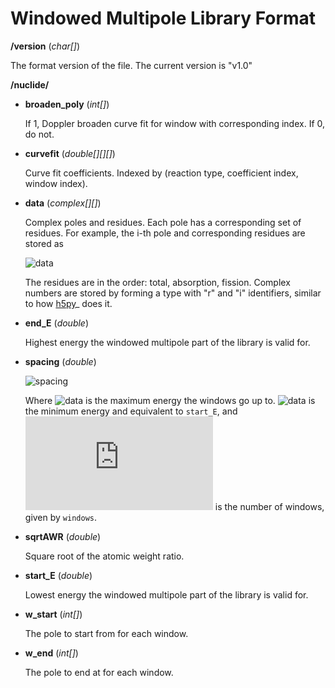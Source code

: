 # Windowed Multipole Library Format

**/version** (*char[]*)

  The format version of the file.  The current version is "v1.0"

**/nuclide/**

- **broaden_poly** (*int[]*)

    If 1, Doppler broaden curve fit for window with corresponding index.
    If 0, do not.

- **curvefit** (*double[][][]*)

    Curve fit coefficients. Indexed by (reaction type, coefficient index,
    window index).

- **data** (*complex[][]*)

    Complex poles and residues. Each pole has a corresponding set of
    residues. For example, the i-th pole and corresponding residues
    are stored as

   ![data](https://latex.codecogs.com/gif.latex?\text{data}[:,i]&space;=&space;[\text{pole}_i,&space;~\text{residue}_{i1},&space;~\text{residue}_{i2},&space;~\text{residue}_{i3}])

    The residues are in the order: total, absorption, fission. Complex
    numbers are stored by forming a type with "r" and "i" identifiers,
    similar to how [h5py]_ does it.

- **end_E** (*double*)

    Highest energy the windowed multipole part of the library is valid for.

- **spacing** (*double*)

   ![spacing](https://latex.codecogs.com/gif.latex?\frac{\sqrt{E_{max}}-&space;\sqrt{E_{min}}}{n_w})

    Where ![data](https://latex.codecogs.com/gif.latex?E_{max}) is the
    maximum energy the windows go up to.
    ![data](https://latex.codecogs.com/gif.latex?E_{min}) is the minimum
    energy and equivalent to ``start_E``, and ![data](https://latex.codecogs.com/gif.latex?n_w)
    is the number of windows, given by ``windows``.

- **sqrtAWR** (*double*)

    Square root of the atomic weight ratio.

- **start_E** (*double*)

    Lowest energy the windowed multipole part of the library is valid for.

- **w_start** (*int[]*)

    The pole to start from for each window.

- **w_end** (*int[]*)

    The pole to end at for each window.

[h5py]: http://docs.h5py.org/en/latest/

